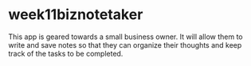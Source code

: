 # week11biznotetaker
This app is geared towards a small business owner. It will allow them to write and save notes so that they can organize their thoughts and keep track of the tasks to be completed.
